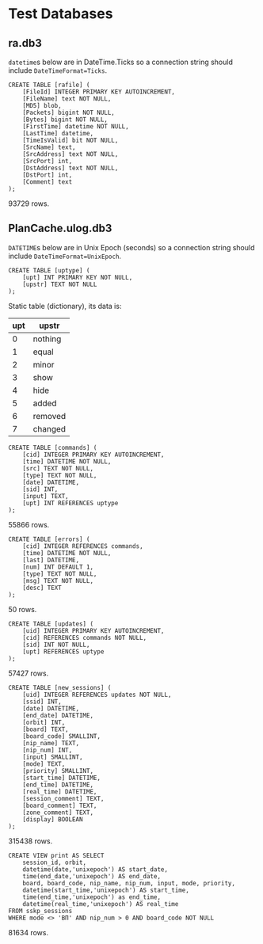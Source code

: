 # Test Databases
## ra.db3
`datetime`s below are in DateTime.Ticks so a connection string should include `DateTimeFormat=Ticks`.

	CREATE TABLE [rafile] (
		[FileId] INTEGER PRIMARY KEY AUTOINCREMENT,
		[FileName] text NOT NULL,
		[MD5] blob,
		[Packets] bigint NOT NULL,
		[Bytes] bigint NOT NULL,
		[FirstTime] datetime NOT NULL,
		[LastTime] datetime,
		[TimeIsValid] bit NOT NULL,
		[SrcName] text,
		[SrcAddress] text NOT NULL,
		[SrcPort] int,
		[DstAddress] text NOT NULL,
		[DstPort] int,
		[Comment] text
	);
93729 rows.
## PlanCache.ulog.db3
`DATETIME`s below are in Unix Epoch (seconds) so a connection string should include `DateTimeFormat=UnixEpoch`.

	CREATE TABLE [uptype] (
		[upt] INT PRIMARY KEY NOT NULL,
		[upstr] TEXT NOT NULL
	);

Static table (dictionary), its data is:

upt | upstr  
----|-------
0   | nothing
1   | equal  
2   | minor  
3   | show   
4   | hide   
5   | added  
6   | removed
7   | changed

	CREATE TABLE [commands] (
		[cid] INTEGER PRIMARY KEY AUTOINCREMENT,
		[time] DATETIME NOT NULL,
		[src] TEXT NOT NULL,
		[type] TEXT NOT NULL,
		[date] DATETIME,
		[sid] INT,
		[input] TEXT,
		[upt] INT REFERENCES uptype
	);
55866 rows.

	CREATE TABLE [errors] (
		[cid] INTEGER REFERENCES commands,
		[time] DATETIME NOT NULL,
		[last] DATETIME,
		[num] INT DEFAULT 1,
		[type] TEXT NOT NULL,
		[msg] TEXT NOT NULL,
		[desc] TEXT
	);
50 rows.

	CREATE TABLE [updates] (
		[uid] INTEGER PRIMARY KEY AUTOINCREMENT,
		[cid] REFERENCES commands NOT NULL,
		[sid] INT NOT NULL,
		[upt] REFERENCES uptype
	);
57427 rows.

	CREATE TABLE [new_sessions] (
		[uid] INTEGER REFERENCES updates NOT NULL,
		[ssid] INT,
		[date] DATETIME,
		[end_date] DATETIME,
		[orbit] INT,
		[board] TEXT,
		[board_code] SMALLINT,
		[nip_name] TEXT,
		[nip_num] INT,
		[input] SMALLINT,
		[mode] TEXT,
		[priority] SMALLINT,
		[start_time] DATETIME,
		[end_time] DATETIME,
		[real_time] DATETIME,
		[session_comment] TEXT,
		[board_comment] TEXT,
		[zone_comment] TEXT,
		[display] BOOLEAN
	);
315438 rows.

	CREATE VIEW print AS SELECT
		session_id, orbit,
		datetime(date,'unixepoch') AS start_date,
		time(end_date,'unixepoch') AS end_date,
		board, board_code, nip_name, nip_num, input, mode, priority,
		datetime(start_time,'unixepoch') AS start_time,
		time(end_time,'unixepoch') as end_time,
		datetime(real_time,'unixepoch') AS real_time
	FROM sskp_sessions
	WHERE mode <> 'ВП' AND nip_num > 0 AND board_code NOT NULL
81634 rows.
